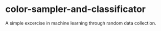 # color-sampler-and-classificator
A simple excercise in machine learning through random data collection.
